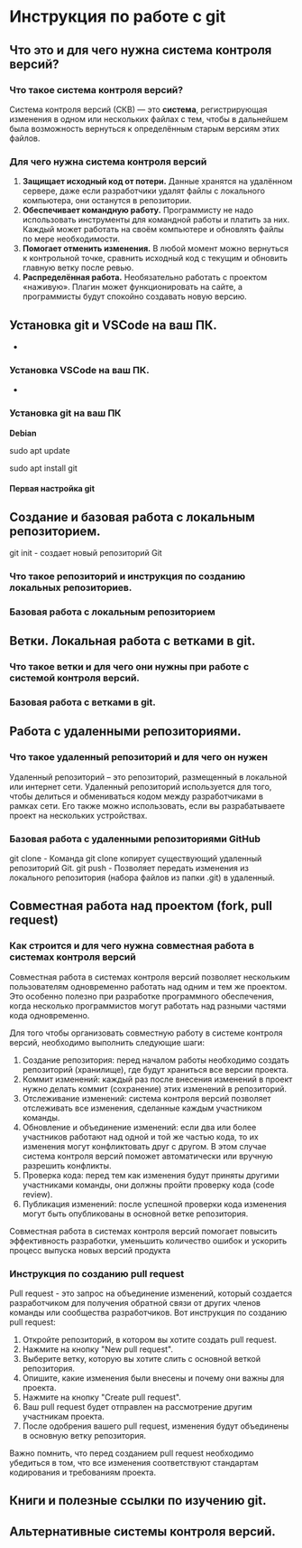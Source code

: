 # Инструкция по работе с git

## Что это и для чего нужна система контроля версий?

### Что такое система контроля версий?
Система контроля версий (СКВ) — это **система**, регистрирующая изменения в одном или нескольких файлах с тем, чтобы в дальнейшем была возможность вернуться к определённым старым версиям этих файлов.

### Для чего нужна система контроля версий
1. **Защищает исходный код от потери.** Данные хранятся на удалённом сервере, даже если разработчики удалят файлы с локального компьютера, они останутся в репозитории.
2. **Обеспечивает командную работу.** Программисту не надо использовать инструменты для командной работы и платить за них. Каждый может работать на своём компьютере и обновлять файлы по мере необходимости.
3. **Помогает отменить изменения.** В любой момент можно вернуться к контрольной точке, сравнить исходный код с текущим и обновить главную ветку после ревью.
4. **Распределённая работа.** Необязательно работать с проектом «наживую». Плагин может функционировать на сайте, а программисты будут спокойно создавать новую версию.


## Установка git и VSCode на ваш ПК.
-

### Установка VSCode на ваш ПК.
-

### Установка git на ваш ПК

**Debian**

sudo apt update

sudo apt install git


#### Первая настройка git

## Создание и базовая работа с локальным репозиторием.

git init -  создает новый репозиторий Git


### Что такое репозиторий и инструкция по созданию локальных репозиториев.

### Базовая работа с локальным репозиторием

## Ветки. Локальная работа с ветками в git.

### Что такое ветки и для чего они нужны при работе с системой контроля версий.

### Базовая работа с ветками в git.

## Работа с удаленными репозиториями.

### Что такое удаленный репозиторий и для чего он нужен

Удаленный репозиторий – это репозиторий, размещенный в локальной или интернет сети. Удаленный репозиторий используется для того, чтобы делиться и обмениваться кодом между разработчиками в рамках сети. Его также можно использовать, если вы разрабатываете проект на нескольких устройствах.

### Базовая работа с удаленными репозиториями GitHub

git clone - Команда git clone копирует существующий удаленный репозиторий Git.
git push  - Позволяет передать изменения из локального репозитория (набора файлов из папки .git) в удаленный.


## Совместная работа над проектом (fork, pull request)

### Как строится и для чего нужна совместная работа в системах контроля версий

Совместная работа в системах контроля версий позволяет нескольким пользователям одновременно работать над одним и тем же проектом. Это особенно полезно при разработке программного обеспечения, когда несколько программистов могут работать над разными частями кода одновременно.

Для того чтобы организовать совместную работу в системе контроля версий, необходимо выполнить следующие шаги:

1. Создание репозитория: перед началом работы необходимо создать репозиторий (хранилище), где будут храниться все версии проекта.
2. Коммит изменений: каждый раз после внесения изменений в проект нужно делать коммит (сохранение) этих изменений в репозиторий.
3. Отслеживание изменений: система контроля версий позволяет отслеживать все изменения, сделанные каждым участником команды.
4. Обновление и объединение изменений: если два или более участников работают над одной и той же частью кода, то их изменения могут конфликтовать друг с другом. В этом случае система контроля версий поможет автоматически или вручную разрешить конфликты.
5. Проверка кода: перед тем как изменения будут приняты другими участниками команды, они должны пройти проверку кода (code review).
6. Публикация изменений: после успешной проверки кода изменения могут быть опубликованы в основной ветке репозитория.

Совместная работа в системах контроля версий помогает повысить эффективность разработки, уменьшить количество ошибок и ускорить процесс выпуска новых версий продукта


### Инструкция по созданию pull request

Pull request - это запрос на объединение изменений, который создается разработчиком для получения обратной связи от других членов команды или сообщества разработчиков. Вот инструкция по созданию pull request:

1. Откройте репозиторий, в котором вы хотите создать pull request.
2. Нажмите на кнопку "New pull request".
3. Выберите ветку, которую вы хотите слить с основной веткой репозитория.
4. Опишите, какие изменения были внесены и почему они важны для проекта.
5. Нажмите на кнопку "Create pull request".
6. Ваш pull request будет отправлен на рассмотрение другим участникам проекта.
7. После одобрения вашего pull request, изменения будут объединены в основную ветку репозитория.

Важно помнить, что перед созданием pull request необходимо убедиться в том, что все изменения соответствуют стандартам кодирования и требованиям проекта.

## Книги и полезные ссылки по изучению git.

## Альтернативные системы контроля версий.
